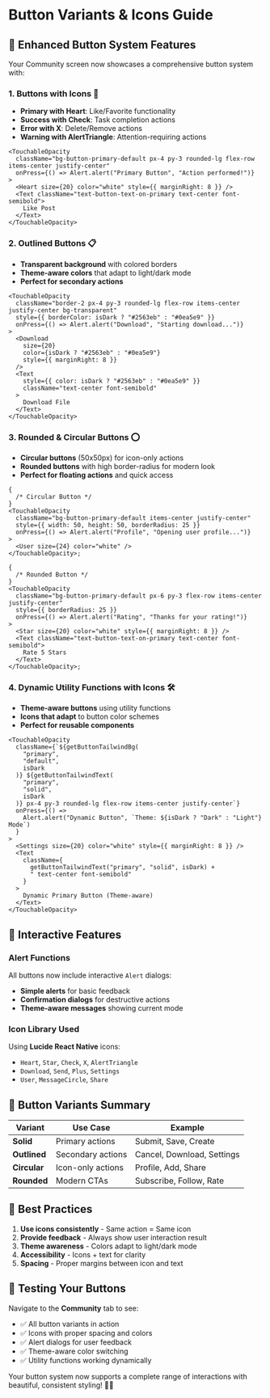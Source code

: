 # Button Variants & Icons Guide

## 🎨 Enhanced Button System Features

Your Community screen now showcases a comprehensive button system with:

### 1. **Buttons with Icons** 🎯

- **Primary with Heart**: Like/Favorite functionality
- **Success with Check**: Task completion actions
- **Error with X**: Delete/Remove actions
- **Warning with AlertTriangle**: Attention-requiring actions

```tsx
<TouchableOpacity
  className="bg-button-primary-default px-4 py-3 rounded-lg flex-row items-center justify-center"
  onPress={() => Alert.alert("Primary Button", "Action performed!")}
>
  <Heart size={20} color="white" style={{ marginRight: 8 }} />
  <Text className="text-button-text-on-primary text-center font-semibold">
    Like Post
  </Text>
</TouchableOpacity>
```

### 2. **Outlined Buttons** 📋

- **Transparent background** with colored borders
- **Theme-aware colors** that adapt to light/dark mode
- **Perfect for secondary actions**

```tsx
<TouchableOpacity
  className="border-2 px-4 py-3 rounded-lg flex-row items-center justify-center bg-transparent"
  style={{ borderColor: isDark ? "#2563eb" : "#0ea5e9" }}
  onPress={() => Alert.alert("Download", "Starting download...")}
>
  <Download
    size={20}
    color={isDark ? "#2563eb" : "#0ea5e9"}
    style={{ marginRight: 8 }}
  />
  <Text
    style={{ color: isDark ? "#2563eb" : "#0ea5e9" }}
    className="text-center font-semibold"
  >
    Download File
  </Text>
</TouchableOpacity>
```

### 3. **Rounded & Circular Buttons** ⭕

- **Circular buttons** (50x50px) for icon-only actions
- **Rounded buttons** with high border-radius for modern look
- **Perfect for floating actions** and quick access

```tsx
{
  /* Circular Button */
}
<TouchableOpacity
  className="bg-button-primary-default items-center justify-center"
  style={{ width: 50, height: 50, borderRadius: 25 }}
  onPress={() => Alert.alert("Profile", "Opening user profile...")}
>
  <User size={24} color="white" />
</TouchableOpacity>;

{
  /* Rounded Button */
}
<TouchableOpacity
  className="bg-button-primary-default px-6 py-3 flex-row items-center justify-center"
  style={{ borderRadius: 25 }}
  onPress={() => Alert.alert("Rating", "Thanks for your rating!")}
>
  <Star size={20} color="white" style={{ marginRight: 8 }} />
  <Text className="text-button-text-on-primary text-center font-semibold">
    Rate 5 Stars
  </Text>
</TouchableOpacity>;
```

### 4. **Dynamic Utility Functions with Icons** 🛠️

- **Theme-aware buttons** using utility functions
- **Icons that adapt** to button color schemes
- **Perfect for reusable components**

```tsx
<TouchableOpacity
  className={`${getButtonTailwindBg(
    "primary",
    "default",
    isDark
  )} ${getButtonTailwindText(
    "primary",
    "solid",
    isDark
  )} px-4 py-3 rounded-lg flex-row items-center justify-center`}
  onPress={() =>
    Alert.alert("Dynamic Button", `Theme: ${isDark ? "Dark" : "Light"} Mode`)
  }
>
  <Settings size={20} color="white" style={{ marginRight: 8 }} />
  <Text
    className={
      getButtonTailwindText("primary", "solid", isDark) +
      " text-center font-semibold"
    }
  >
    Dynamic Primary Button (Theme-aware)
  </Text>
</TouchableOpacity>
```

## 🎯 **Interactive Features**

### Alert Functions

All buttons now include interactive `Alert` dialogs:

- **Simple alerts** for basic feedback
- **Confirmation dialogs** for destructive actions
- **Theme-aware messages** showing current mode

### Icon Library Used

Using **Lucide React Native** icons:

- `Heart`, `Star`, `Check`, `X`, `AlertTriangle`
- `Download`, `Send`, `Plus`, `Settings`
- `User`, `MessageCircle`, `Share`

## 🎨 **Button Variants Summary**

| Variant      | Use Case          | Example                    |
| ------------ | ----------------- | -------------------------- |
| **Solid**    | Primary actions   | Submit, Save, Create       |
| **Outlined** | Secondary actions | Cancel, Download, Settings |
| **Circular** | Icon-only actions | Profile, Add, Share        |
| **Rounded**  | Modern CTAs       | Subscribe, Follow, Rate    |

## 🚀 **Best Practices**

1. **Use icons consistently** - Same action = Same icon
2. **Provide feedback** - Always show user interaction result
3. **Theme awareness** - Colors adapt to light/dark mode
4. **Accessibility** - Icons + text for clarity
5. **Spacing** - Proper margins between icon and text

## 📱 **Testing Your Buttons**

Navigate to the **Community** tab to see:

- ✅ All button variants in action
- ✅ Icons with proper spacing and colors
- ✅ Alert dialogs for user feedback
- ✅ Theme-aware color switching
- ✅ Utility functions working dynamically

Your button system now supports a complete range of interactions with beautiful, consistent styling! 🎨✨
